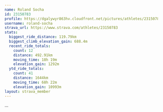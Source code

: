 ```yaml
---
name: Roland Socha
id: 23150783
profile: https://dgalywyr863hv.cloudfront.net/pictures/athletes/23150783/14745672/4/large.jpg
username: roland-socha
strava_url: https://www.strava.com/athletes/23150783
stats:
  biggest_ride_distance: 119.79km
  biggest_climb_elevation_gain: 688.4m
  recent_ride_totals:
    count: 12
    distance: 492.91km
    moving_time: 18h 19m
    elevation_gain: 1292m
  ytd_ride_totals:
    count: 41
    distance: 1644km
    moving_time: 68h 22m
    elevation_gain: 10993m
layout: strava_member
--- 
```

...
